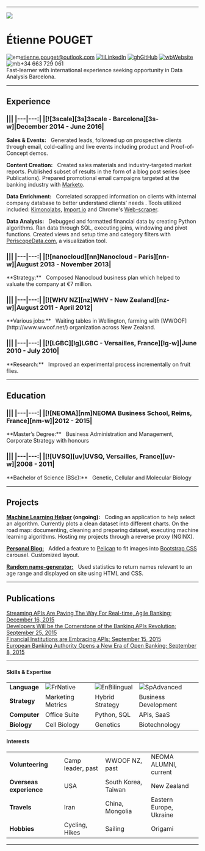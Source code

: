 ***
![](/home/vifespoir/github/cv/static/portrait/portrait.jpg "")

# Étienne POUGET
![em][em]<etienne.pouget@outlook.com> [![li][li]LinkedIn][li-w] [![gh][gh]GitHub][gh-w] [![wb][pr]Website][pr-w] ![mb][mb]+34 663 729 061  
Fast-learner with international experience seeking opportunity in Data Analysis Barcelona.

***

## Experience

<h3 class="alignrlh3">
|||
|---|---:|
|[![3scale][3s]3scale - Barcelona][3s-w]|December 2014 - June 2016|
</h3>

**Sales & Events:**&nbsp;&nbsp;&nbsp;Generated leads, followed up on prospective clients through email, cold-calling and live events including product and Proof-of-Concept demos.  

**Content Creation:**&nbsp;&nbsp;&nbsp;Created sales materials and industry-targeted market reports. Published subset of results in the form of a blog post series (see Publications). Prepared promotional email campaigns targeted at the banking industry with [Marketo](https://www.marketo.com/).  

**Data Enrichment:**&nbsp;&nbsp;&nbsp;Correlated scrapped information on clients with internal company database to better understand clients’ needs . Tools utilized included: [Kimonolabs](https://www.kimonolabs.com/), [Import.io](https://www.import.io/) and Chrome's [Web-scraper](http://webscraper.io/).  

**Data Analysis:**&nbsp;&nbsp;&nbsp;Debugged and formatted financial data by creating Python algorithms. Ran data through SQL, executing joins, windowing and pivot functions. Created views and setup time and category filters with [PeriscopeData.com](https://www.periscopedata.com/), a visualization tool.  

<h3 class="alignrlh3">
|||
|---|---:|
|[![nanocloud][nn]Nanocloud - Paris][nn-w]|August 2013 - November 2013|
</h3>
**Strategy:**&nbsp;&nbsp;&nbsp;Composed Nanocloud business plan which helped to valuate the company at €7 million.  

<h3 class="alignrlh3">
|||
|---|---:|
|[![WHV NZ][nz]WHV - New Zealand][nz-w]|August 2011 - April 2012|
</h3>
**Various jobs:**&nbsp;&nbsp;&nbsp;Waiting tables in Wellington, farming with [WWOOF](http://www.wwoof.net/) organization across New Zealand.  

<h3 class="alignrlh3">
|||
|---|---:|
|[![LGBC][lg]LGBC - Versailles, France][lg-w]|June 2010 - July 2010|
</h3>
**Research:**&nbsp;&nbsp;&nbsp;Improved an experimental process incrementally on fruit flies.  

***

## Education

<h3 class="alignrlh3">
|||
|---|---:|
|[![NEOMA][nm]NEOMA Business School, Reims, France][nm-w]|2012 - 2015|
</h3>
**Master’s Degree:**&nbsp;&nbsp;&nbsp;Business Administration and Management, Corporate Strategy with honours

<h3 class="alignrlh3">
|||
|---|---:|
|[![UVSQ][uv]UVSQ, Versailles, France][uv-w]|2008 - 2011|
</h3>
**Bachelor of Science (BSc):**&nbsp;&nbsp;&nbsp;Genetic, Cellular and Molecular Biology

***

## Projects
**[Machine Learning Helper](https://mlearning.etiennepouget.com) (ongoing):**&nbsp;&nbsp;&nbsp;Coding an application to help select an algorithm. Currently plots a clean dataset into different charts. On the road map: documenting, cleaning and preparing dataset, executing machine learning algorithms. Hosting my projects through a reverse proxy (NGINX).  

**[Personal Blog:](https://etiennepouget.com)**&nbsp;&nbsp;&nbsp;Added a feature to [Pelican](http://blog.getpelican.com/) to fit images into [Bootstrap CSS](http://getbootstrap.com/) carousel. Customized layout.  

**[Random name-generator:](https://name-generator.etiennepouget.com)**&nbsp;&nbsp;&nbsp;Used statistics to return names relevant to an age range and displayed on site using HTML and CSS.  

***

## Publications
[Streaming APIs Are Paving The Way For Real-time, Agile Banking; December 16, 2015][pub-4]  
[Developers Will be the Cornerstone of the Banking APIs Revolution; September 25, 2015][pub-3]  
[Financial Institutions are Embracing APIs; September 15, 2015][pub-2]  
[European Banking Authority Opens a New Era of Open Banking; September 8, 2015][pub-1]    

***

#### Skills & Expertise
|||||
|---|---|---|---|
|**Language**|![Fr][france]Native|![En][usa]Bilingual|![Sp][spain]Advanced|
|**Strategy**|Marketing Metrics|Hybrid Strategy|Business Development|
|**Computer**|Office Suite|Python, SQL|APIs, SaaS|
|**Biology**|Cell Biology|Genetics|Biotechnology|

#### Interests
|||||
|---|---|---|---|
|**Volunteering**|Camp leader, past|WWOOF NZ, past|NEOMA ALUMNI, current|  
|**Overseas experience**|USA|South Korea, Taiwan|New Zealand|
|**Travels**|Iran|China, Mongolia|Eastern Europe, Ukraine|
|**Hobbies**|Cycling, Hikes|Sailing|Origami|

***

<!-- Professional experience -->
[3s]: /home/vifespoir/github/cv/static/logos/extended/3scale.png "3scale"
[3s-w]: https://3scale.net/

[nn]: /home/vifespoir/github/cv/static/logos/extended/nanocloud.png "nanocloud"
[nn-w]: https://www.nanocloud.com

[nz]: /home/vifespoir/github/cv/static/logos/extended/nz.png "new zealand"
[nz-w]: https://www.immigration.govt.nz/new-zealand-visas/options/work/thinking-about-coming-to-new-zealand-to-work/working-holiday-visa

[lg]: /home/vifespoir/github/cv/static/logos/extended/lgbc.png "lgbc"
[lg-w]: http://www.lgbc.uvsq.fr/laboratoire-de-genetique-et-biologie-cellulaire-lgbc-/langue-en/

<!-- Education -->
[nm]: /home/vifespoir/github/cv/static/logos/extended/neoma.png "neoma"
[nm-w]: http://www.neoma-bs.com/en/

[uv]: /home/vifespoir/github/cv/static/logos/extended/uvsq.png "uvsq"
[uv-w]: http://welcome.uvsq.fr/

<!-- Country flags -->
[france]: /home/vifespoir/github/cv/static/flags/extended/france.png "French"
[usa]: /home/vifespoir/github/cv/static/flags/extended/usa.png "English"
[spain]: /home/vifespoir/github/cv/static/flags/extended/spain.png "Spanish"

<!-- Social icons -->
[li]: /home/vifespoir/github/cv/static/icons/extended/linkedin.png "LinkedIn"
[li-w]: https://www.linkedin.com/in/etienne-pouget

[gh]: /home/vifespoir/github/cv/static/icons/extended/github.png "GitHub"
[gh-w]: https://github.com/Vifespoir

[pr]: /home/vifespoir/github/cv/static/icons/extended/unlink.png "Website"
[pr-w]: https://etiennepouget.com/

[em]: /home/vifespoir/github/cv/static/icons/extended/mail.png "Email"
[em-w]: mailto://etienne.pouget@outlook.com

[mb]: /home/vifespoir/github/cv/static/icons/extended/phone.png "Mobile"

<!-- Publications -->
[pub-1]: https://www.3scale.net/2015/09/european-banking-authority-new-era-of-open-banking/
[pub-2]: https://www.3scale.net/2015/09/financial-institutions-are-embracing-apis-psd2/
[pub-3]: https://www.3scale.net/2015/09/developers-will-be-the-cornerstone-of-the-banking-apis-revolution/
[pub-4]: https://www.3scale.net/2015/12/streaming-apis-are-paving-the-way-for-real-time-agile-banking/
